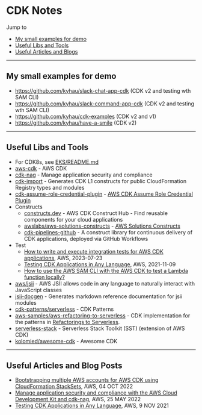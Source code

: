 # CDK Notes

Jump to
- [My small examples for demo](#my-small-examples-for-demo)
- [Useful Libs and Tools](#useful-libs-and-tools)
- [Useful Articles and Blogs](#useful-articles-and-blog-posts)


---
## My small examples for demo

- https://github.com/kyhau/slack-chat-app-cdk (CDK v2 and testing wth SAM CLI)
- https://github.com/kyhau/slack-command-app-cdk (CDK v2 and testing wth SAM CLI)
- https://github.com/kyhau/cdk-examples (CDK v2 and v1)
- https://github.com/kyhau/have-a-smile (CDK v2)


---
## Useful Libs and Tools

- For CDK8s, see [EKS/README.md](../EKS/README.md)
- [aws-cdk](https://github.com/aws/aws-cdk) - AWS CDK
- [cdk-nag](https://github.com/cdklabs/cdk-nag) - Manage application security and compliance
- [cdk-import](https://github.com/cdklabs/cdk-import) - Generates CDK L1 constructs for public CloudFormation Registry types and modules
- [cdk-assume-role-credential-plugin](https://github.com/aws-samples/cdk-assume-role-credential-plugin) - [AWS CDK Assume Role Credential Plugin](https://aws.amazon.com/blogs/devops/cdk-credential-plugin/)
- Constructs
    - [constructs.dev](https://constructs.dev/) - AWS CDK Construct Hub - Find reusable components for your cloud applications
    - [awslabs/aws-solutions-constructs](https://github.com/awslabs/aws-solutions-constructs) - [AWS Solutions Constructs](https://docs.aws.amazon.com/solutions/latest/constructs/api-reference.html)
    - [cdk-pipelines-github](https://constructs.dev/packages/cdk-pipelines-github) - A construct library for continuous delivery of CDK applications, deployed via GitHub Workflows
- Test
    - [How to write and execute integration tests for AWS CDK applications](https://aws.amazon.com/blogs/devops/how-to-write-and-execute-integration-tests-for-aws-cdk-applications/), AWS, 2023-07-23
    - [Testing CDK Applications in Any Language](https://aws.amazon.com/blogs/developer/testing-cdk-applications-in-any-language/), AWS, 2021-11-09
    - [How to use the AWS SAM CLI with the AWS CDK to test a Lambda function locally?](https://docs.aws.amazon.com/serverless-application-model/latest/developerguide/serverless-cdk-getting-started.html)
- [aws/jsii](https://github.com/aws/jsii) - AWS JSII allows code in any language to naturally interact with JavaScript classes
- [jsii-docgen](https://github.com/cdklabs/jsii-docgen) - Generates markdown reference documentation for jsii modules
- [cdk-patterns/serverless](https://github.com/cdk-patterns/serverless) - CDK Patterns
- [aws-samples/aws-refactoring-to-serverless](https://github.com/aws-samples/aws-refactoring-to-serverless) - CDK implementation for the patterns in [Refactorings to Serverless](https://serverlessland.com/refactoring-serverless/intro).
- [serverless-stack](https://github.com/serverless-stack/serverless-stack) - Serverless Stack Toolkit (SST) (extension of AWS CDK)
- [kolomied/awesome-cdk](https://github.com/kolomied/awesome-cdk) - Awesome CDK

---
## Useful Articles and Blog Posts

- [Bootstrapping multiple AWS accounts for AWS CDK using CloudFormation StackSets](https://aws.amazon.com/blogs/mt/bootstrapping-multiple-aws-accounts-for-aws-cdk-using-cloudformation-stacksets/), AWS, 04 OCT 2022
- [Manage application security and compliance with the AWS Cloud Development Kit and cdk-nag](https://aws.amazon.com/blogs/devops/manage-application-security-and-compliance-with-the-aws-cloud-development-kit-and-cdk-nag/), AWS, 25 MAY 2022
- [Testing CDK Applications in Any Language](https://aws.amazon.com/blogs/developer/testing-cdk-applications-in-any-language/), AWS, 9 NOV 2021
